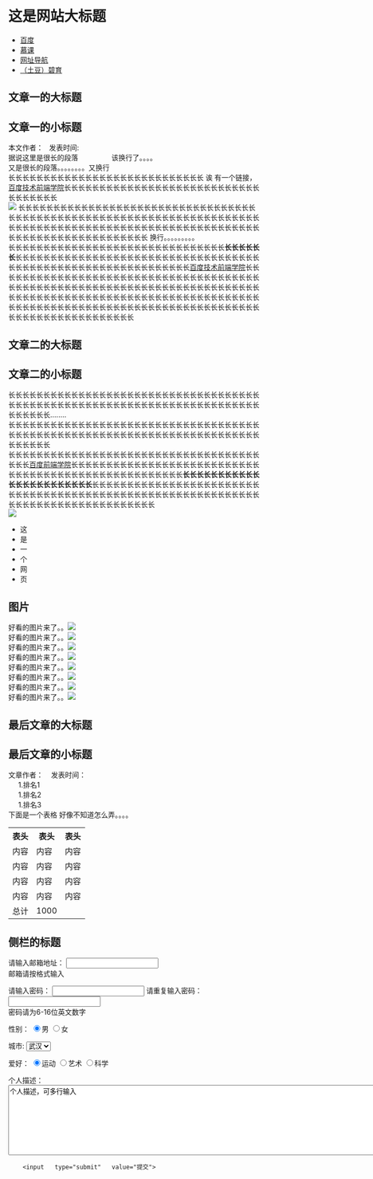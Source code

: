 <!DOCTYPE HTML>
<html>
<head> 
<meta http-equiv="Content-Type" content="text/html; charset=utf-8">
	<title> 这是一个网页 </title> 
	
</head>

<body>
	<h1> 这是网站大标题 </h1>
	<p1> <ul>
		<li><a href="http://www.baidu.com" target="_blank">百度</a> <br/></li>
		<li><a href="http://www.imooc.com" target="_blank">慕课</a> <br/></li>
		<li><a href="http://www.hao123.com" target="_blank">网址导航</a> <br/></li>
		<li><a href="http://www.ubisoft.com" target="_blank">（土豆）碧育</a> </li>
		</ul>
	</p1>
	<h2> 文章一的大标题</h2>
	<h2> 文章一的小标题</h2>
	<p2> 本文作者：&nbsp&nbsp&nbsp发表时间:&nbsp&nbsp&nbsp<br/>
		 据说这里是很长的段落&nbsp&nbsp&nbsp&nbsp&nbsp&nbsp&nbsp&nbsp&nbsp&nbsp&nbsp&nbsp&nbsp&nbsp&nbsp&nbsp&nbsp该换行了。。。。<br/>
		 又是很长的段落。。。。。。。。又换行<br/>
		 长长长长长长长长长长长长长长长长长长长长长长长长长长长长 诶 有一个链接，<a href="http://ife.baidu.com" target="_blank">百度技术前端学院</a>长长长长长长长长长长长长长长长长长长长长长长长长长长长长长长长长长长长<br/>
		 <img src = "936d36f7248a8660ec88bf58e9dae635.jpg">
		 长长长长长长长长长长长长长长长长长长长长长长长长长长长长长长长长长长长长长长长长长长长长长长长长长长长长长长长长长长长长长长长长长长长长长长长长长长长长长长长长长长长长长长长长长长长长长长长长长长长长长长长长长长长长长长长长长长长长长长长长长长长长长长  换行。。。。。。。。。<br/>
		 长长长长长长长长长长长长长长长长长长长长长长长长长长长长长长长<strong>长长长长长长</strong>长长长长长长长长长长长长长长长长长长长长长长长长长长长长长长长长长长长长长长长长长长长长长长长长长长长长长长长长长长长长长<a href="http://ife.baidu.com" target="_blank">百度技术前端学院</a>长长长长长长长长长长长长长长长长长长长长长长长长长长长长长长长长长长长长长长长长长长长长长长长长长长长长长长长长长长长长长长长长长长长长长长长长长长长长长长长长长长长长长长长长长长长长长长长长长长长长长长长长长长长长长长长长长长长长长长长长长长长长长长长长长长长长长长长长长长长长长长长长长长长长长长长长长长长长长长长长长长长长</p2>
		 <h2> 文章二的大标题 </h2>
		 <h2> 文章二的小标题 </h2>
		 <p3>长长长长长长长长长长长长长长长长长长长长长长长长长长长长长长长长长长长长长长长长长长长长长长长长长长长长长长长长长长长长长长长长长长长长长长长长长长长长长长........<br/>
		 长长长长长长长长长长长长长长长长长长长长长长长长长长长长长长长长长长长长长长长长长长长长长长长长长长长长长长长长长长长长长长长长长长长长长长长长长长长长长长<br/>
		 长长长长长长长长长长长长长长长长长长长长长长长长长长长长长长长长长长长长长长长<a href = "http://ife.baidu.com" target="_blank">百度前端学院</a>长长长长长长长长长长长长长长长长长长长长长长长长长长长长长长长长长长长长长长长长长长长长长长长长长长长长<strong>长长长长长长长长长长长长长长长长长长长长长长长</strong>长长长长长长长长长长长长长长长长长长长长长长长长长长长长长长长长长长长长长长长长长长长长长长长长长长长长长长长长长长长长长长长长长长长长长长长长长长长长长长长长长<br/>
		 <img src = "936d36f7248a8660ec88bf58e9dae635.jpg">
		 <ul>
		 	<li>这</li>
		 	<li>是</li>
		 	<li>一</li>
		 	<li>个</li>
		 	<li>网</li>
		 	<li>页</li>
		 </ul></p3>
	<h2> 图片 </h2>
		<p4>
			好看的图片来了。。<img src = "新建文件夹/936d36f7248a8660ec88bf58e9dae635.jpg"><br/>
			好看的图片来了。。<img src = "新建文件夹/936d36f7248a8660ec88bf58e9dae635.jpg"><br/>
			好看的图片来了。。<img src = "新建文件夹/936d36f7248a8660ec88bf58e9dae635.jpg"><br/>
			好看的图片来了。。<img src = "https://ss0.bdstatic.com/70cFuHSh_Q1YnxGkpoWK1HF6hhy/it/u=564134909,2221026959&fm=23&gp=0.jpg"><br/>
			好看的图片来了。。<img src = "新建文件夹/936d36f7248a8660ec88bf58e9dae635.jpg"><br/>
			好看的图片来了。。<img src = "新建文件夹/936d36f7248a8660ec88bf58e9dae635.jpg"><br/>
			好看的图片来了。。<img src = "新建文件夹/936d36f7248a8660ec88bf58e9dae635.jpg"><br/>
			好看的图片来了。。<img src = "新建文件夹/936d36f7248a8660ec88bf58e9dae635.jpg">
		</p4>
	<h2> 最后文章的大标题 </h2>
	<h2> 最后文章的小标题 </h2>
		<p5>
			文章作者：&nbsp&nbsp&nbsp&nbsp发表时间：&nbsp&nbsp<br/>
			&nbsp&nbsp&nbsp&nbsp&nbsp1.排名1<br/>
			&nbsp&nbsp&nbsp&nbsp&nbsp1.排名2<br/>
			&nbsp&nbsp&nbsp&nbsp&nbsp1.排名3<br/>
			下面是一个表格 好像不知道怎么弄。。。。<br/>
		</p5>
			<table>
				<tr>
					<th>表头</th>
					<th>表头</th>
					<th>表头</th>
				</tr>
				<tr>
					<td>内容</td>
					<td>内容</td>
					<td>内容</td>
				</tr>
				<tr>
					<td>内容</td>
					<td>内容</td>
					<td>内容</td>
				</tr>	
				<tr>
					<td>内容</td>
					<td>内容</td>
					<td>内容</td>
				</tr>
				<tr>
					<td>内容</td>
					<td>内容</td>
					<td>内容</td>
				</tr>
				<tr>
					<td>总计</td>
					<td>1000</td>
				</tr>
			</table>
	<h2> 侧栏的标题 </h2>
		<form>
			请输入邮箱地址：
           <input type="text" ><br>
             邮箱请按格式输入
        </form>
        <form>
        	请输入密码：
            <input type="password" name="密码" >
            请重复输入密码：
             <input type="password" name="密码" ><br>
             密码请为6-16位英文数字
         </form>
         <form>
         性别：
          	<input   type="radio"   value="男"    name="性别"   checked="checked"/>男
         	<input   type="radio"   value="女"    name="性别" >女
         </form>
        <form action="save.php" method="post" >
    		<label>城市:</label>
    	<select>
      		<option value="武汉">武汉</option>
      		<option value="北京">北京</option>
      		<option value="广州">广州</option>
      		<option value="上海">上海</option>
    	</select>
		</form>
		<form>
         爱好：
          	<input   type="radio"   value="运动"    name="爱好"   checked="checked"/>运动
         	<input   type="radio"   value="艺术"    name="爱好" >艺术
         	<input   type="radio"   value="科学"    name="爱好" >科学
         </form>
         <form>
         	个人描述：
         	<textarea  rows="9" cols="100">个人描述，可多行输入</textarea>
         </form>
         
		<input   type="submit"   value="提交">
		
</body>


</html>
